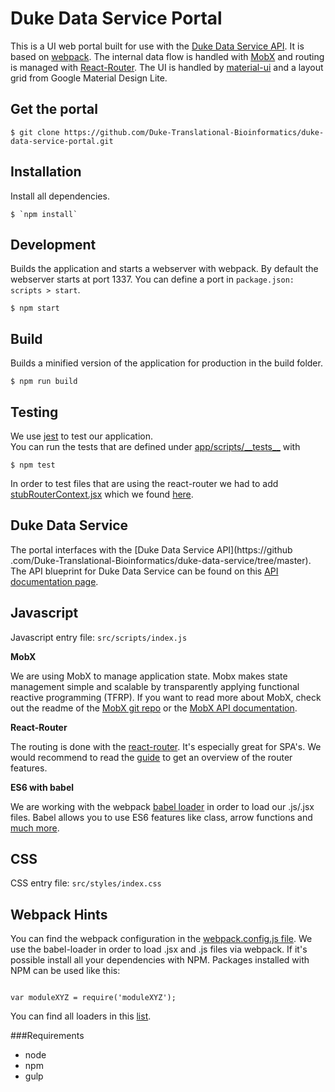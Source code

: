 # Duke Data Service Portal

This is a UI web portal built for use with the [Duke Data Service API](https://github.com/Duke-Translational-Bioinformatics/duke-data-service/tree/master).
It is based on [webpack](https://github.com/webpack/webpack).
The internal data flow is handled with [MobX](https://mobx.js.org/refguide/api.html) and routing is managed with
 [React-Router](https://github.com/rackt/react-router). The UI is handled by [material-ui](http://material-ui.com/)
 and a layout grid from Google Material Design Lite.

## Get the portal

```
$ git clone https://github.com/Duke-Translational-Bioinformatics/duke-data-service-portal.git 
```

## Installation

Install all dependencies. 

```
$ `npm install`
```

## Development

Builds the application and starts a webserver with webpack. By default the webserver starts at port 1337.
You can define a port in `package.json: scripts > start`.

```
$ npm start
```

## Build

Builds a minified version of the application for production in the build folder.

```
$ npm run build
```

## Testing

We use [jest](http://facebook.github.io/jest/) to test our application.<br />
You can run the tests that are defined under [app/scripts/\_\_tests__](./app/scripts/__tests__) with

```
$ npm test

```

In order to test files that are using the react-router we had to add [stubRouterContext.jsx](./test-utils/stubRouterContext.jsx) which we found [here](https://github.com/rackt/react-router/blob/master/docs/guides/testing.md). 

## Duke Data Service

The portal interfaces with the [Duke Data Service API](https://github
.com/Duke-Translational-Bioinformatics/duke-data-service/tree/master). The API blueprint for Duke Data Service can be
 found on this [API documentation page](http://docs.dukedataservices.apiary.io/#reference/api-usage).

## Javascript

Javascript entry file: `src/scripts/index.js` <br />

**MobX**

We are using MobX to manage application state. Mobx makes state management simple and scalable by transparently
applying functional reactive programming (TFRP). If you want to read more about MobX, check out the readme of the
[MobX git repo](https://github.com/mobxjs/mobx/blob/master/README.md) or the [MobX API documentation](https://mobx.js.org/refguide/api.html).

**React-Router**

The routing is done with the [react-router](https://github.com/rackt/react-router). It's especially great for SPA's. We would recommend to read the [guide](https://github.com/rackt/react-router/blob/master/docs/guides/overview.md) to get an overview of the router features.

**ES6 with babel**

We are working with the webpack [babel loader](https://github.com/babel/babel-loader) in order to load our .js/.jsx files. Babel allows you to use ES6 features like class, arrow functions and [much more](https://babeljs.io/docs/compare/).

## CSS

CSS entry file: `src/styles/index.css`<br />

## Webpack Hints

You can find the webpack configuration in the [webpack.config.js file](./config/webpack.config.js).
We use the babel-loader in order to load .jsx and .js files via webpack. If it's possible install all your dependencies with NPM. Packages installed with NPM can be used like this:

```language-javascript

var moduleXYZ = require('moduleXYZ');

```
You can find all loaders in this [list](http://webpack.github.io/docs/list-of-loaders.html).


###Requirements
* node
* npm
* gulp
